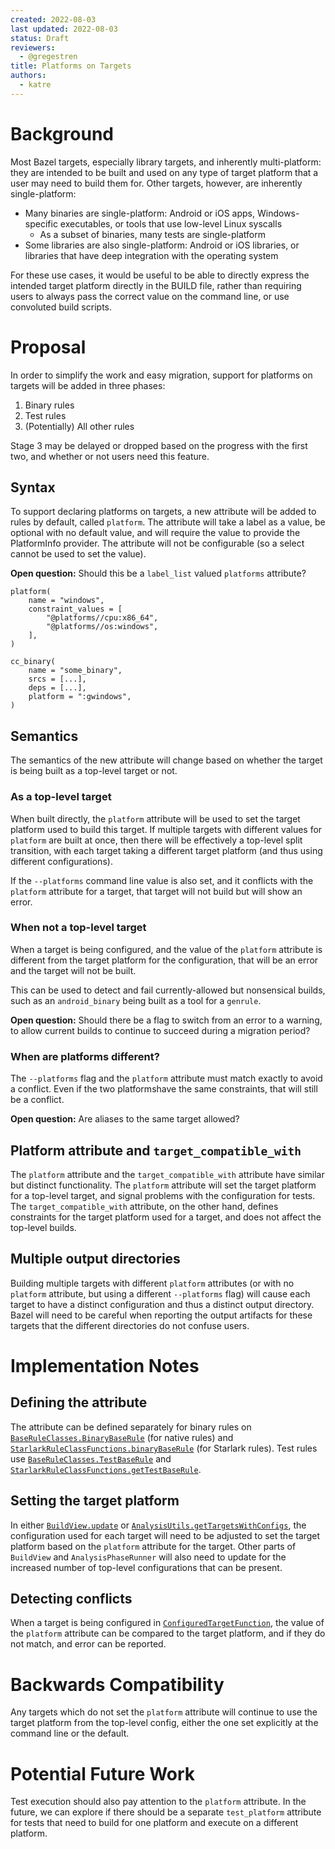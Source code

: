 ```yaml
---
created: 2022-08-03
last updated: 2022-08-03
status: Draft
reviewers:
  - @gregestren
title: Platforms on Targets
authors:
  - katre
---
```


# Background

Most Bazel targets, especially library targets, and inherently multi-platform:
they are intended to be built and used on any type of target platform that a
user may need to build them for. Other targets, however, are inherently
single-platform:

-  Many binaries are single-platform: Android or iOS apps, Windows-specific
   executables, or tools that use low-level Linux syscalls
   -  As a subset of binaries, many tests are single-platform
- Some libraries are also single-platform: Android or iOS libraries, or
  libraries that have deep integration with the operating system

For these use cases, it would be useful to be able to directly express the
intended target platform directly in the BUILD file, rather than requiring users
to always pass the correct value on the command line, or use convoluted build
scripts.

# Proposal

In order to simplify the work and easy migration, support for platforms on
targets will be added in three phases:

1. Binary rules
2. Test rules
3. (Potentially) All other rules

Stage 3 may be delayed or dropped based on the progress with the first two, and
whether or not users need this feature.

## Syntax

To support declaring platforms on targets, a new attribute will be added to
rules by default, called `platform`. The attribute will take a label as a value,
be optional with no default value, and will require the value to provide the
PlatformInfo provider. The attribute will not be configurable (so a select
cannot be used to set the value).

**Open question:** Should this be a `label_list` valued `platforms` attribute?

```
platform(
    name = "windows",
    constraint_values = [
        "@platforms//cpu:x86_64",
        "@platforms//os:windows",
    ],
)

cc_binary(
    name = "some_binary",
    srcs = [...],
    deps = [...],
    platform = ":gwindows",
)
```

## Semantics

The semantics of the new attribute will change based on whether the target is
being built as a top-level target or not.


### As a top-level target

When built directly, the `platform` attribute will be used to set the target
platform used to build this target. If multiple targets with different values
for `platform` are built at once, then there will be effectively a top-level
split transition, with each target taking a different target platform (and thus
using different configurations).

If the `--platforms` command line value is also set, and it conflicts with the
`platform` attribute for a target, that target will not build but will show an
error.


### When not a top-level target

When a target is being configured, and the value of the `platform` attribute is
different from the target platform for the configuration, that will be an error
and the target will not be built.

This can be used to detect and fail currently-allowed but nonsensical builds,
such as an `android_binary` being built as a tool for a `genrule`.

**Open question:** Should there be a flag to switch from an error to a warning,
to allow current builds to continue to succeed during a migration period?


### When are platforms different?

The `--platforms` flag and the `platform` attribute must match exactly to avoid
a conflict. Even if the two platformshave the same constraints, that will still
be a conflict.

**Open question:** Are aliases to the same target allowed?


## Platform attribute and `target_compatible_with`

The `platform` attribute and the `target_compatible_with` attribute have similar
but distinct functionality. The `platform` attribute will set the target
platform for a top-level target, and signal problems with the configuration for
tests. The `target_compatible_with` attribute, on the other hand, defines
constraints for the target platform used for a target, and does not affect the
top-level builds.


## Multiple output directories

Building multiple targets with different `platform` attributes (or with no
`platform` attribute, but using a different `--platforms` flag) will cause each
target to have a distinct configuration and thus a distinct output directory.
Bazel will need to be careful when reporting the output artifacts for these
targets that the different directories do not confuse users.

# Implementation Notes

## Defining the attribute

The attribute can be defined separately for binary rules on
[`BaseRuleClasses.BinaryBaseRule`](https://cs.opensource.google/bazel/bazel/+/master:src/main/java/com/google/devtools/build/lib/analysis/BaseRuleClasses.java;bpv=1;bpt=1;l=493?ss=bazel&q=BaseRuleClasses.BinaryBaseRule&gsn=BinaryBaseRule&gs=kythe%3A%2F%2Fgithub.com%2Fbazelbuild%2Fbazel%3Flang%3Djava%3Fpath%3Dcom.google.devtools.build.lib.analysis.BaseRuleClasses.BinaryBaseRule%2393148b7296fa69e113c4f0dadfd0cf353460da4aca0059ed1cb75c16e7c99057)
(for native rules) and
[`StarlarkRuleClassFunctions.binaryBaseRule`](https://cs.opensource.google/bazel/bazel/+/master:src/main/java/com/google/devtools/build/lib/analysis/starlark/StarlarkRuleClassFunctions.java;bpv=1;bpt=1;l=160?ss=bazel&q=StarlarkRuleClassFunctions.binaryBaseRule&gsn=binaryBaseRule&gs=kythe%3A%2F%2Fgithub.com%2Fbazelbuild%2Fbazel%3Flang%3Djava%3Fpath%3Dcom.google.devtools.build.lib.analysis.starlark.StarlarkRuleClassFunctions%2347117d03b68de9ae1b41031ab4380dd5cd9ede141a9600f0740f447e5db428cf)
(for Starlark rules). Test rules use
[`BaseRuleClasses.TestBaseRule`](https://cs.opensource.google/bazel/bazel/+/master:src/main/java/com/google/devtools/build/lib/analysis/BaseRuleClasses.java;bpv=1;bpt=1;l=179?ss=bazel&q=BaseRuleClasses.BinaryBaseRule&gsn=TestBaseRule&gs=kythe%3A%2F%2Fgithub.com%2Fbazelbuild%2Fbazel%3Flang%3Djava%3Fpath%3Dcom.google.devtools.build.lib.analysis.BaseRuleClasses.TestBaseRule%230f2469a29e6698068c45de31465a889b43dba1783078f4cd675053c316e6d7e7)
and
[`StarlarkRuleClassFunctions.getTestBaseRule`](https://cs.opensource.google/bazel/bazel/+/master:src/main/java/com/google/devtools/build/lib/analysis/starlark/StarlarkRuleClassFunctions.java;bpv=1;bpt=1;l=167?ss=bazel&q=StarlarkRuleClassFunctions.binaryBaseRule&gsn=getTestBaseRule&gs=kythe%3A%2F%2Fgithub.com%2Fbazelbuild%2Fbazel%3Flang%3Djava%3Fpath%3Dcom.google.devtools.build.lib.analysis.starlark.StarlarkRuleClassFunctions%239ed7d5f9d42b79a2e6409bb1304c7be9eba8b2d6c7dc139bbd74fff61334529e).

## Setting the target platform

In either
[`BuildView.update`](https://cs.opensource.google/bazel/bazel/+/master:src/main/java/com/google/devtools/build/lib/analysis/BuildView.java;bpv=1;bpt=1;l=201?q=BuildView.update&ss=bazel&gsn=update&gs=kythe%3A%2F%2Fgithub.com%2Fbazelbuild%2Fbazel%3Flang%3Djava%3Fpath%3Dcom.google.devtools.build.lib.analysis.BuildView%23b2fd296e3a814fe2b9f5ac2ec279e0cea82a8278dd8cc6693438b925adb03811)
or
[`AnalysisUtils.getTargetsWithConfigs`](https://cs.opensource.google/bazel/bazel/+/master:src/main/java/com/google/devtools/build/lib/analysis/AnalysisUtils.java;bpv=1;bpt=1;l=185?q=AnalysisUtils&ss=bazel&gsn=getTargetsWithConfigs&gs=kythe%3A%2F%2Fgithub.com%2Fbazelbuild%2Fbazel%3Flang%3Djava%3Fpath%3Dcom.google.devtools.build.lib.analysis.AnalysisUtils%23607376498c2a7dd4b3f030ebc00dbc6d7ea0aee7c82977286726fadee4952e59),
the configuration used for each target will need to be adjusted to set the
target platform based on the `platform` attribute for the target. Other parts of
`BuildView` and `AnalysisPhaseRunner` will also need to update for the increased
number of top-level configurations that can be present.

## Detecting conflicts

When a target is being configured in
[`ConfiguredTargetFunction`](https://cs.opensource.google/bazel/bazel/+/master:src/main/java/com/google/devtools/build/lib/skyframe/ConfiguredTargetFunction.java;bpv=1;bpt=1;l=117?q=ConfiguredTargetFunction&ss=bazel&gsn=ConfiguredTargetFunction&gs=kythe%3A%2F%2Fgithub.com%2Fbazelbuild%2Fbazel%3Flang%3Djava%3Fpath%3Dcom.google.devtools.build.lib.skyframe.ConfiguredTargetFunction%233d60156145a0da11321529e3ef670a7934e87833b9c94e47c9938d8642896a0b),
the value of the `platform` attribute can be compared to the target platform,
and if they do not match, and error can be reported.

# Backwards Compatibility

Any targets which do not set the `platform` attribute will continue to use the
target platform from the top-level config, either the one set explicitly at the
command line or the default.

# Potential Future Work

Test execution should also pay attention to the `platform` attribute. In the
future, we can explore if there should be a separate `test_platform` attribute
for tests that need to build for one platform and execute on a different
platform.

